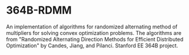 # 364B-RDMM
An implementation of algorithms for randomized alternating method of multipliers for solving convex optimization problems. The algorithms are from "Randomized Alternating Direction Methods for Efficient Distributed Optimization" by Candes, Jiang, and Pilanci. Stanford EE 364B project.
